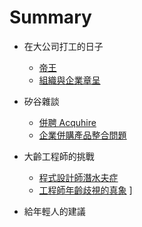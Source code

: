 # Summary
* 在大公司打工的日子
  * [帝王](31.md)
  * [組織與企業章呈](32.md)
* 矽谷雜談
  * [併聘 Acquhire](41.md)
  * [企業併購產品整合問題](42.md)

* 大齡工程師的挑戰
  * [程式設計師潛水夫症](51.md)
  * [工程師年齡歧視的真象](52.md)
]
* 給年輕人的建議

